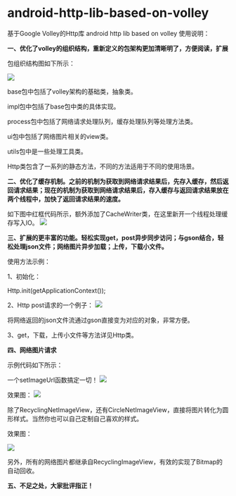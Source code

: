 # android-http-lib-based-on-volley
基于Google Volley的Http库
android http lib  based on volley
使用说明：

**一、优化了volley的组织结构，重新定义的包架构更加清晰明了，方便阅读，扩展**

包组织结构图如下所示：

![](https://raw.githubusercontent.com/sddyljsx/android-http-lib-based-on-volley/master/001.png)

base包中包括了volley架构的基础类，抽象类。

impl包中包括了base包中类的具体实现。

process包中包括了网络请求处理队列，缓存处理队列等处理方法类。

ui包中包括了网络图片相关的view类。

utils包中是一些处理工具类。

Http类包含了一系列的静态方法，不同的方法适用于不同的使用场景。

**二、优化了缓存机制。之前的机制为获取到网络请求结果后，先存入缓存，然后返回请求结果；现在的机制为获取到网络请求结果后，存入缓存与返回请求结果放在两个线程中，加快了返回请求结果的速度。**

如下图中红框代码所示，额外添加了CacheWriter类，在这里新开一个线程处理缓存写入IO。
![](https://github.com/sddyljsx/android-http-lib-based-on-volley/blob/master/002.png?raw=true)

**三、扩展的更丰富的功能。轻松实现get，post异步同步访问；与gson结合，轻松处理json文件；网络图片异步加载；上传，下载小文件。**

使用方法示例：

1、初始化： 

Http.init(getApplicationContext());

2、Http post请求的一个例子：
![](https://github.com/sddyljsx/android-http-lib-based-on-volley/blob/master/003.png?raw=true)

将网络返回的json文件流通过gson直接变为对应的对象，非常方便。

3、get，下载，上传小文件等方法详见Http类。

**四、网络图片请求**

示例代码如下所示：

一个setImageUrl函数搞定一切！
![](https://github.com/sddyljsx/android-http-lib-based-on-volley/blob/master/004.png?raw=true)

效果图：
![](https://github.com/sddyljsx/android-http-lib-based-on-volley/blob/master/005.png?raw=true)

除了RecyclingNetImageView，还有CircleNetImageView，直接将图片转化为圆形样式。当然你也可以自己定制自己喜欢的样式。

效果图：

![](https://github.com/sddyljsx/android-http-lib-based-on-volley/blob/master/006.png?raw=true)

另外，所有的网络图片都继承自RecyclingImageView，有效的实现了Bitmap的自动回收。

**五、不足之处，大家批评指正！**







